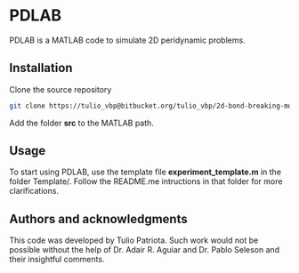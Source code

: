 # PDLAB
PDLAB is a MATLAB code to simulate 2D peridynamic problems.

## Installation

Clone the source repository
```bash
git clone https://tulio_vbp@bitbucket.org/tulio_vbp/2d-bond-breaking-model.git
```
Add the folder **src** to the MATLAB path.

## Usage
To start using PDLAB, use the template file **experiment_template.m** in the folder Template/. Follow the README.me intructions in that folder for more clarifications.

## Authors and acknowledgments
This code was developed by Tulio Patriota. Such work would not be possible without the help of Dr. Adair R. Aguiar and Dr. Pablo Seleson and their insightful comments.
